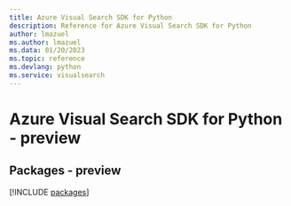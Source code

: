 ```yaml
---
title: Azure Visual Search SDK for Python
description: Reference for Azure Visual Search SDK for Python
author: lmazuel
ms.author: lmazuel
ms.data: 01/20/2023
ms.topic: reference
ms.devlang: python
ms.service: visualsearch
---
```

# Azure Visual Search SDK for Python - preview
## Packages - preview
[!INCLUDE [packages](visual-search-index.md)]